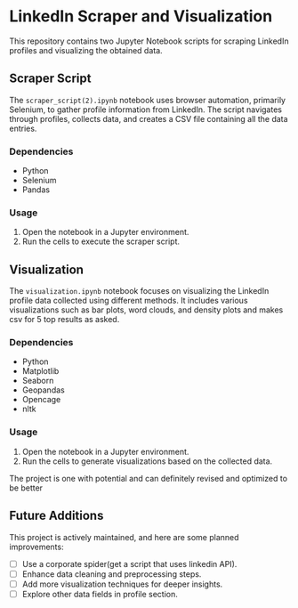 # LinkedIn Scraper and Visualization

This repository contains two Jupyter Notebook scripts for scraping LinkedIn profiles and visualizing the obtained data.

## Scraper Script

The `scraper_script(2).ipynb` notebook uses browser automation, primarily Selenium, to gather profile information from LinkedIn. The script navigates through profiles, collects data, and creates a CSV file containing all the data entries.

### Dependencies

- Python
- Selenium
- Pandas

### Usage

1. Open the notebook in a Jupyter environment.
2. Run the cells to execute the scraper script.

## Visualization

The `visualization.ipynb` notebook focuses on visualizing the LinkedIn profile data collected using different methods. It includes various visualizations such as bar plots, word clouds, and density plots and makes csv for 5 top results as asked.

### Dependencies

- Python
- Matplotlib
- Seaborn
- Geopandas
- Opencage
- nltk

### Usage

1. Open the notebook in a Jupyter environment.
2. Run the cells to generate visualizations based on the collected data.

The project is one with potential and can definitely revised and optimized to be better

## Future Additions

This project is actively maintained, and here are some planned improvements:

- [ ] Use a corporate spider(get a script that uses linkedin API).
- [ ] Enhance data cleaning and preprocessing steps.
- [ ] Add more visualization techniques for deeper insights.
- [ ] Explore other data fields in profile section.
